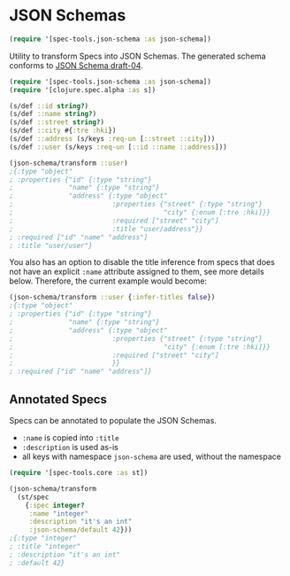 # JSON Schemas

```clj
(require '[spec-tools.json-schema :as json-schema])
```

Utility to transform Specs into JSON Schemas. The generated schema conforms to [JSON Schema draft-04](https://json-schema.org/specification-links.html#draft-4).

```clj
(require '[spec-tools.json-schema :as json-schema])
(require '[clojure.spec.alpha :as s])

(s/def ::id string?)
(s/def ::name string?)
(s/def ::street string?)
(s/def ::city #{:tre :hki})
(s/def ::address (s/keys :req-un [::street ::city]))
(s/def ::user (s/keys :req-un [::id ::name ::address]))

(json-schema/transform ::user)
;{:type "object"
; :properties {"id" {:type "string"}
;              "name" {:type "string"}
;              "address" {:type "object"
;                         :properties {"street" {:type "string"}
;                                      "city" {:enum [:tre :hki]}}
;                         :required ["street" "city"]
;                         :title "user/address"}}
; :required ["id" "name" "address"]
; :title "user/user"}
```

You also has an option to disable the title inference from specs that
does not have an explicit `:name` attribute assigned to them, see more
details below. Therefore, the current example would become:

```clj
(json-schema/transform ::user {:infer-titles false})
;{:type "object"
; :properties {"id" {:type "string"}
;              "name" {:type "string"}
;              "address" {:type "object"
;                         :properties {"street" {:type "string"}
;                                      "city" {:enum [:tre :hki]}}
;                         :required ["street" "city"]
;                         }}
; :required ["id" "name" "address"]}
```



## Annotated Specs

Specs can be annotated to populate the JSON Schemas.
 
* `:name` is copied into `:title` 
* `:description` is used as-is
* all keys with namespace `json-schema` are used, without the namespace

```clj
(require '[spec-tools.core :as st])

(json-schema/transform
  (st/spec
    {:spec integer?
     :name "integer"
     :description "it's an int"
     :json-schema/default 42}))
;{:type "integer"
; :title "integer"
; :description "it's an int"
; :default 42}
```
